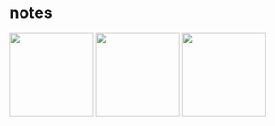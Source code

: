# notes

<img src="https://user-images.githubusercontent.com/93403100/208541633-2c9fb3f4-1ba8-4546-aac1-a079242618c5.jpg" width="150"/> <img src="https://user-images.githubusercontent.com/93403100/208541788-5c8ea393-3b1a-4da7-a2df-1581a178958e.jpg" width="150"/> <img src="https://user-images.githubusercontent.com/93403100/208541847-8936b362-172c-4eab-a467-c4ae17f541aa.jpg" width="150"/>

